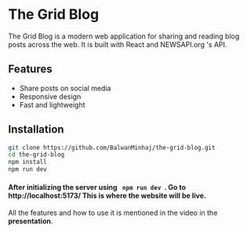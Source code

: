 # The Grid Blog
The Grid Blog is a modern web application for sharing and reading blog posts across the web. It is built with React and NEWSAPI.org 's API.

## Features
- Share posts on social media
- Responsive design
- Fast and lightweight

## Installation
```bash
git clone https://github.com/BalwanMinhaj/the-grid-blog.git
cd the-grid-blog
npm install
npm run dev
```

#### After initializing the server using <code> npm run dev </code>. Go to http://localhost:5173/   This is where the website will be live.

All the features and how to use it is mentioned in the video in the **presentation**.
